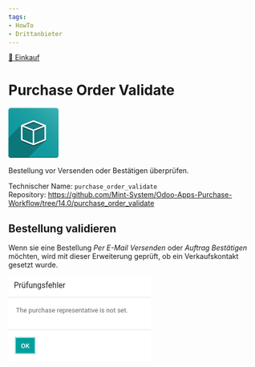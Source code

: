 ```yaml
---
tags:
- HowTo
- Drittanbieter
---
```

[🔗 Einkauf](Einkauf.md)
# Purchase Order Validate
![icon_oms_box](assets/icon_oms_box.png)

Bestellung vor Versenden oder Bestätigen überprüfen.

Technischer Name: `purchase_order_validate`\
Repository: <https://github.com/Mint-System/Odoo-Apps-Purchase-Workflow/tree/14.0/purchase_order_validate>

## Bestellung validieren

Wenn sie eine Bestellung *Per E-Mail Versenden* oder *Auftrag Bestätigen* möchten, wird mit dieser Erweiterung geprüft, ob ein Verkaufskontakt gesetzt wurde.

![](assets/Purchase%20Order%20Validate%20Message.png)